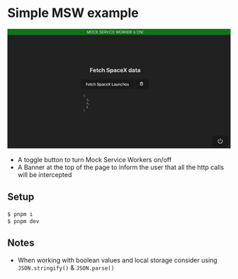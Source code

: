 # Simple MSW example

<img src="./screenshot.jpg">

- A toggle button to turn Mock Service Workers on/off
- A Banner at the top of the page to inform the user that all the http calls will be intercepted


## Setup
```
$ pnpm i
$ pnpm dev
```

## Notes
- When working with boolean values and local storage consider using `JSON.stringify()` & `JSON.parse()`